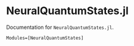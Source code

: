 # NeuralQuantumStates.jl

Documentation for `NeuralQuantumStates.jl`.

```@autodocs
Modules=[NeuralQuantumStates]
```
